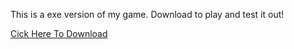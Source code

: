 <p> This is a exe version of my game. Download to play and test it out! </p>
<a href="https://github.com/ShaniLewis/SpaceBattle/raw/main/Space%20Battle%20Executabe%20File/Space_Battle.exe" download> Cick Here To Download</a>
